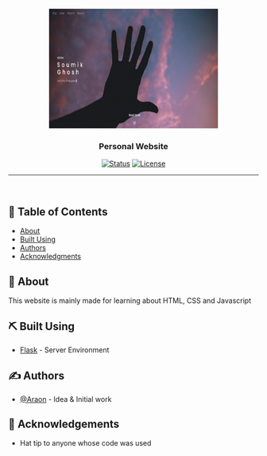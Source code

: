 <p align="center">
  <a href="" rel="noopener">
 <img width=340px height=240px src="https://raw.githubusercontent.com/Araon/flaskportfolio/master/araon/static/img/screenshot.jpg" alt="Project logo"></a>
</p>

<h3 align="center">Personal Website</h3>

<div align="center">

[![Status](https://img.shields.io/badge/status-active-success.svg)]()
[![License](https://img.shields.io/badge/license-MIT-blue.svg)](/LICENSE)

</div>

---

<p align="center">
    <br> 
</p>

## 📝 Table of Contents

- [About](#about)
- [Built Using](#built_using)
- [Authors](#authors)
- [Acknowledgments](#acknowledgement)

## 🧐 About <a name = "about"></a>

This website is mainly made for learning about HTML, CSS and Javascript

## ⛏️ Built Using <a name = "built_using"></a>

- [Flask](https://flask.palletsprojects.com) - Server Environment

## ✍️ Authors <a name = "authors"></a>

- [@Araon](https://github.com/Araon) - Idea & Initial work


## 🎉 Acknowledgements <a name = "acknowledgement"></a>

- Hat tip to anyone whose code was used

